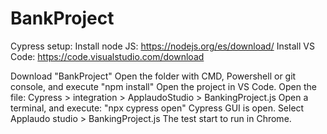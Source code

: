 # BankProject
Cypress setup:
Install node JS: https://nodejs.org/es/download/
Install VS Code: https://code.visualstudio.com/download

Download "BankProject"
Open the folder with CMD, Powershell or git console, and execute "npm install"
Open the project in VS Code. Open the file: Cypress > integration > ApplaudoStudio > BankingProject.js
Open a terminal, and execute: "npx cypress open"
Cypress GUI is open. 
Select Applaudo studio > BankingProject.js The test start to run in Chrome. 
